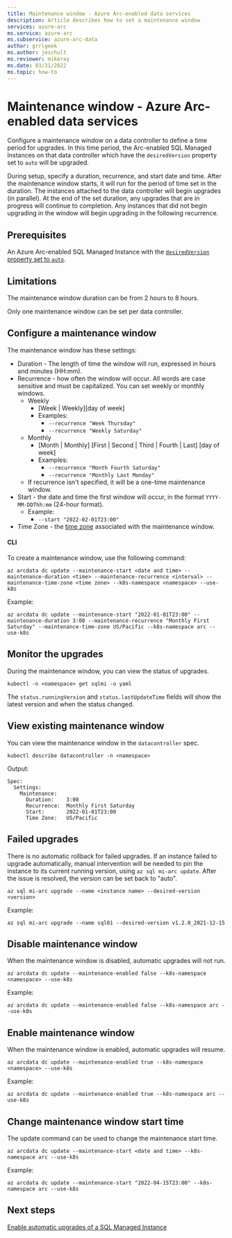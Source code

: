 ```yaml
---
title: Maintenance window - Azure Arc-enabled data services
description: Article describes how to set a maintenance window
services: azure-arc
ms.service: azure-arc
ms.subservice: azure-arc-data
author: grrlgeek
ms.author: jeschult
ms.reviewer: mikeray
ms.date: 03/31/2022
ms.topic: how-to
---
```


# Maintenance window - Azure Arc-enabled data services

Configure a maintenance window on a data controller to define a time period for upgrades. In this time period, the Arc-enabled SQL Managed Instances on that data controller which have the `desiredVersion` property set to `auto` will be upgraded.

During setup, specify a duration, recurrence, and start date and time. After the maintenance window starts, it will run for the period of time set in the duration. The instances attached to the data controller will begin upgrades (in parallel). At the end of the set duration, any upgrades that are in progress will continue to completion. Any instances that did not begin upgrading in the window will begin upgrading in the following recurrence.

## Prerequisites

An Azure Arc-enabled SQL Managed Instance with the [`desiredVersion` property set to `auto`](upgrade-sql-managed-instance-auto.md).

## Limitations

The maintenance window duration can be from 2 hours to 8 hours.

Only one maintenance window can be set per data controller.

## Configure a maintenance window

The maintenance window has these settings:

- Duration - The length of time the window will run, expressed in hours and minutes (HH:mm).
- Recurrence - how often the window will occur. All words are case sensitive and must be capitalized. You can set weekly or monthly windows.
    - Weekly
        - [Week | Weekly][day of week]
        - Examples:
            - `--recurrence "Week Thursday"`
            - `--recurrence "Weekly Saturday"`
	- Monthly
		- [Month | Monthly] [First | Second | Third | Fourth | Last] [day of week]
		- Examples:
			- `--recurrence "Month Fourth Saturday"`
			- `--recurrence "Monthly Last Monday"`
	- If recurrence isn't specified, it will be a one-time maintenance window.
- Start - the date and time the first window will occur, in the format `YYYY-MM-DDThh:mm` (24-hour format).
	- Example:
		- `--start "2022-02-01T23:00"`
- Time Zone - the [time zone](https://en.wikipedia.org/wiki/List_of_tz_database_time_zones) associated with the maintenance window.

#### CLI

To create a maintenance window, use the following command:

```cli
az arcdata dc update --maintenance-start <date and time> --maintenance-duration <time> --maintenance-recurrence <interval> --maintenance-time-zone <time zone> --k8s-namespace <namespace> --use-k8s
```

Example:

```cli
az arcdata dc update --maintenance-start "2022-01-01T23:00" --maintenance-duration 3:00 --maintenance-recurrence "Monthly First Saturday" --maintenance-time-zone US/Pacific --k8s-namespace arc --use-k8s
```

## Monitor the upgrades

During the maintenance window, you can view the status of upgrades.

```kubectl
kubectl -n <namespace> get sqlmi -o yaml 
```

The `status.runningVersion` and `status.lastUpdateTime` fields will show the latest version and when the status changed.

## View existing maintenance window

You can view the maintenance window in the `datacontroller` spec. 

```kubectl
kubectl describe datacontroller -n <namespace>
```

Output:

```text
Spec:  
  Settings:
    Maintenance:
      Duration:    3:00
      Recurrence:  Monthly First Saturday
      Start:       2022-01-01T23:00
      Time Zone:   US/Pacific
```

## Failed upgrades

There is no automatic rollback for failed upgrades. If an instance failed to upgrade automatically, manual intervention will be needed to pin the instance to its current running version, using `az sql mi-arc update`. After the issue is resolved, the version can be set back to "auto".

```cli
az sql mi-arc upgrade --name <instance name> --desired-version <version> 
```

Example:
```cli
az sql mi-arc upgrade --name sql01 --desired-version v1.2.0_2021-12-15
```

## Disable maintenance window

When the maintenance window is disabled, automatic upgrades will not run. 

```cli
az arcdata dc update --maintenance-enabled false --k8s-namespace <namespace> --use-k8s
```

Example:

```cli
az arcdata dc update --maintenance-enabled false --k8s-namespace arc --use-k8s
```

## Enable maintenance window

When the maintenance window is enabled, automatic upgrades will resume. 

```cli
az arcdata dc update --maintenance-enabled true --k8s-namespace <namespace> --use-k8s
```

Example:

```cli
az arcdata dc update --maintenance-enabled true --k8s-namespace arc --use-k8s
```

## Change maintenance window start time 

The update command can be used to change the maintenance start time.

```cli
az arcdata dc update --maintenance-start <date and time> --k8s-namespace arc --use-k8s
```

Example:

```cli
az arcdata dc update --maintenance-start "2022-04-15T23:00" --k8s-namespace arc --use-k8s
```

## Next steps

[Enable automatic upgrades of a SQL Managed Instance](upgrade-sql-managed-instance-auto.md)